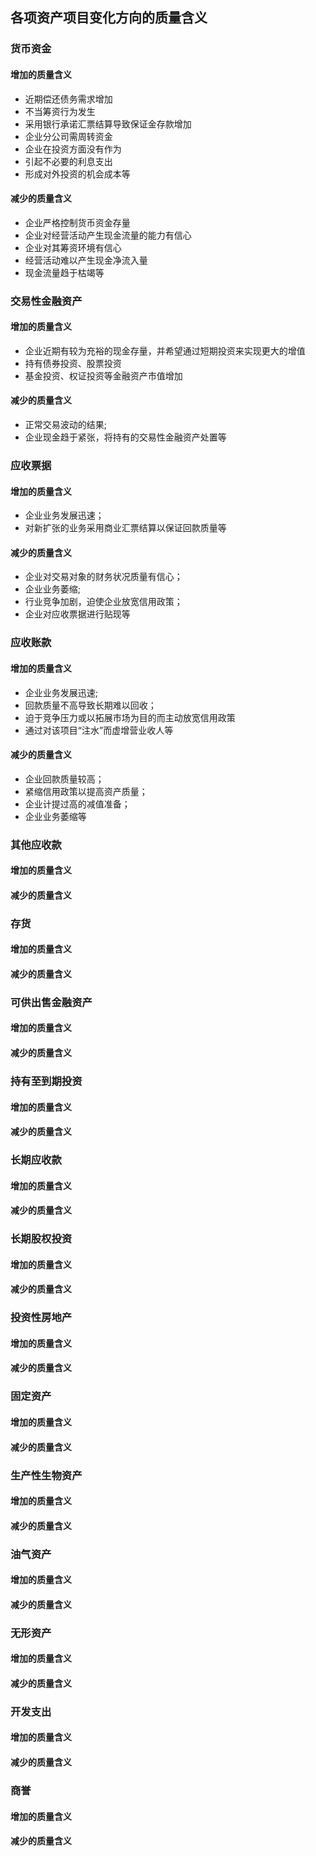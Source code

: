 ## 各项资产项目变化方向的质量含义
### 货币资金
#### 增加的质量含义
+ 近期偿还债务需求增加
+ 不当筹资行为发生
+ 采用银行承诺汇票结算导致保证金存款增加
+ 企业分公司需周转资金
+ 企业在投资方面没有作为
+ 引起不必要的利息支出
+ 形成对外投资的机会成本等
#### 减少的质量含义
+ 企业严格控制货币资金存量
+ 企业对经营活动产生现金流量的能力有信心
+ 企业对其筹资环境有信心
+ 经营活动难以产生现金净流入量
+ 现金流量趋于枯竭等
### 交易性金融资产
#### 增加的质量含义
+ 企业近期有较为充裕的现金存量，并希望通过短期投资来实现更大的增值
+ 持有债券投资、股票投资
+ 基金投资、权证投资等金融资产市值增加
#### 减少的质量含义
+ 正常交易波动的结果;
+ 企业现金趋于紧张，将持有的交易性金融资产处置等
### 应收票据
#### 增加的质量含义
+ 企业业务发展迅速；
+ 对新扩张的业务采用商业汇票结算以保证回款质量等
#### 减少的质量含义
+ 企业对交易对象的财务状况质量有信心；
+ 企业业务萎缩;
+ 行业竞争加剧，迫使企业放宽信用政策；
+ 企业对应收票据进行贴现等

### 应收账款
#### 增加的质量含义
+ 企业业务发展迅速;
+ 回款质量不高导致长期难以回收；
+ 迫于竞争压力或以拓展市场为目的而主动放宽信用政策
+ 通过对该项目“注水”而虚增营业收人等
#### 减少的质量含义
+ 企业回款质量较高；
+ 紧缩信用政策以提高资产质量；
+ 企业计提过高的减值准备；
+ 企业业务萎缩等

### 其他应收款
#### 增加的质量含义
#### 减少的质量含义
### 存货
#### 增加的质量含义
#### 减少的质量含义
### 可供出售金融资产
#### 增加的质量含义
#### 减少的质量含义
### 持有至到期投资
#### 增加的质量含义
#### 减少的质量含义
### 长期应收款
#### 增加的质量含义
#### 减少的质量含义
### 长期股权投资
#### 增加的质量含义
#### 减少的质量含义
### 投资性房地产
#### 增加的质量含义
#### 减少的质量含义

### 固定资产
#### 增加的质量含义
#### 减少的质量含义

### 生产性生物资产
#### 增加的质量含义
#### 减少的质量含义

### 油气资产
#### 增加的质量含义
#### 减少的质量含义

### 无形资产
#### 增加的质量含义
#### 减少的质量含义

### 开发支出
#### 增加的质量含义
#### 减少的质量含义

### 商誉
#### 增加的质量含义
#### 减少的质量含义
